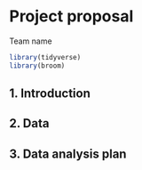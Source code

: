 Project proposal
================
Team name

``` r
library(tidyverse)
library(broom)
```

## 1. Introduction

## 2. Data

## 3. Data analysis plan
